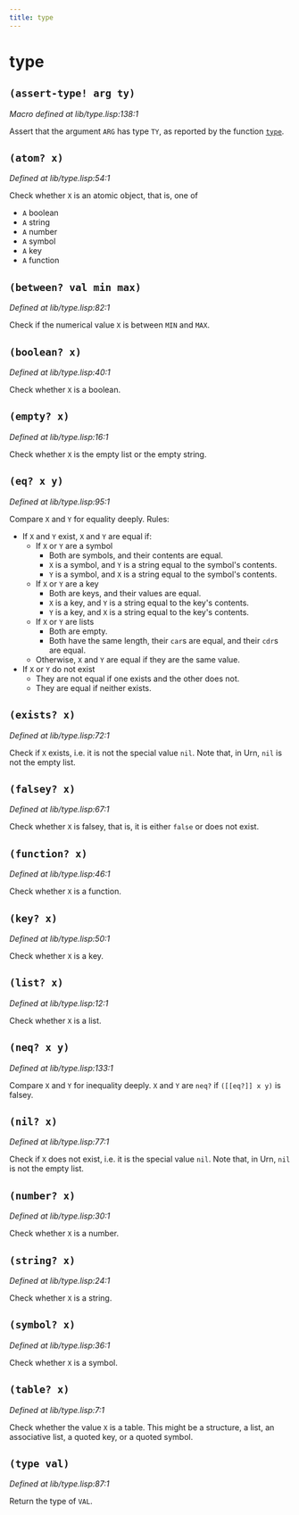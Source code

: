 ```yaml
---
title: type
---
```

# type
## `(assert-type! arg ty)`
*Macro defined at lib/type.lisp:138:1*

Assert that the argument `ARG` has type `TY`, as reported by the function
[`type`](lib.type.md#type-val).

## `(atom? x)`
*Defined at lib/type.lisp:54:1*

Check whether `X` is an atomic object, that is, one of
- `A` boolean
- `A` string
- `A` number
- `A` symbol
- `A` key
- `A` function

## `(between? val min max)`
*Defined at lib/type.lisp:82:1*

Check if the numerical value `X` is between
`MIN` and `MAX`.

## `(boolean? x)`
*Defined at lib/type.lisp:40:1*

Check whether `X` is a boolean.

## `(empty? x)`
*Defined at lib/type.lisp:16:1*

Check whether `X` is the empty list or the empty string.

## `(eq? x y)`
*Defined at lib/type.lisp:95:1*

Compare `X` and `Y` for equality deeply.
Rules:
- If `X` and `Y` exist, `X` and `Y` are equal if:
  - If `X` or `Y` are a symbol
    - Both are symbols, and their contents are equal.
    - `X` is a symbol, and `Y` is a string equal to the symbol's contents.
    - `Y` is a symbol, and `X` is a string equal to the symbol's contents.
  - If `X` or `Y` are a key
    - Both are keys, and their values are equal.
    - `X` is a key, and `Y` is a string equal to the key's contents.
    - `Y` is a key, and `X` is a string equal to the key's contents.
  - If `X` or `Y` are lists
    - Both are empty.
    - Both have the same length, their `car`s are equal, and their `cdr`s
      are equal.
  - Otherwise, `X` and `Y` are equal if they are the same value.
- If `X` or `Y` do not exist
  - They are not equal if one exists and the other does not.
  - They are equal if neither exists.  

## `(exists? x)`
*Defined at lib/type.lisp:72:1*

Check if `X` exists, i.e. it is not the special value `nil`.
Note that, in Urn, `nil` is not the empty list.

## `(falsey? x)`
*Defined at lib/type.lisp:67:1*

Check whether `X` is falsey, that is, it is either `false` or does not
exist.

## `(function? x)`
*Defined at lib/type.lisp:46:1*

Check whether `X` is a function.

## `(key? x)`
*Defined at lib/type.lisp:50:1*

Check whether `X` is a key.

## `(list? x)`
*Defined at lib/type.lisp:12:1*

Check whether `X` is a list.

## `(neq? x y)`
*Defined at lib/type.lisp:133:1*

Compare `X` and `Y` for inequality deeply. `X` and `Y` are `neq?`
if `([[eq?]] x y)` is falsey.

## `(nil? x)`
*Defined at lib/type.lisp:77:1*

Check if `X` does not exist, i.e. it is the special value `nil`.
Note that, in Urn, `nil` is not the empty list.

## `(number? x)`
*Defined at lib/type.lisp:30:1*

Check whether `X` is a number.

## `(string? x)`
*Defined at lib/type.lisp:24:1*

Check whether `X` is a string.

## `(symbol? x)`
*Defined at lib/type.lisp:36:1*

Check whether `X` is a symbol.

## `(table? x)`
*Defined at lib/type.lisp:7:1*

Check whether the value `X` is a table. This might be a structure,
a list, an associative list, a quoted key, or a quoted symbol.

## `(type val)`
*Defined at lib/type.lisp:87:1*

Return the type of `VAL`.

